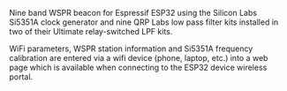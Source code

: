 Nine band WSPR beacon for Espressif ESP32 using the Silicon Labs Si5351A clock 
generator and nine QRP Labs low pass filter kits installed in two of their 
Ultimate relay-switched LPF kits.

WiFi parameters, WSPR station information and Si5351A frequency calibration are 
entered via a wifi device (phone, laptop, etc.) into a web page which is
available when connecting to the ESP32 device wireless portal.
